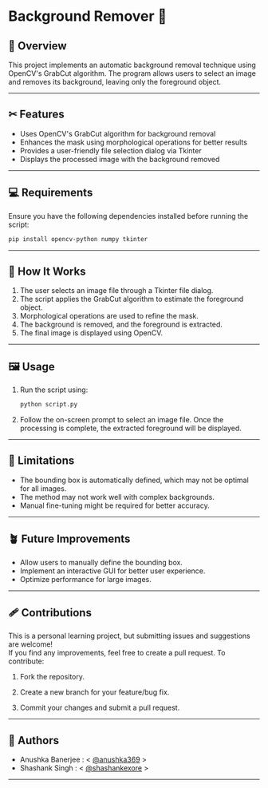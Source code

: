 # Background Remover 🌆

## 📂 Overview
This project implements an automatic background removal technique using OpenCV's GrabCut algorithm. The program allows users to select an image and removes its background, leaving only the foreground object.

---

## ✂ Features

- Uses OpenCV's GrabCut algorithm for background removal
- Enhances the mask using morphological operations for better results
- Provides a user-friendly file selection dialog via Tkinter
- Displays the processed image with the background removed

---

## 💻 Requirements

Ensure you have the following dependencies installed before running the script:

```bash
pip install opencv-python numpy tkinter
```

---

## 🤖 How It Works 

1. The user selects an image file through a Tkinter file dialog.
2. The script applies the GrabCut algorithm to estimate the foreground object.
3. Morphological operations are used to refine the mask.
4. The background is removed, and the foreground is extracted.
5. The final image is displayed using OpenCV.

---

## 🖼 Usage

1. Run the script using:

    ```bash
    python script.py
    ```

2. Follow the on-screen prompt to select an image file. Once the processing is complete, the extracted foreground will be displayed.

---

## 🚥 Limitations

- The bounding box is automatically defined, which may not be optimal for all images.
- The method may not work well with complex backgrounds.
- Manual fine-tuning might be required for better accuracy.

---

## 🪴 Future Improvements

- Allow users to manually define the bounding box.
- Implement an interactive GUI for better user experience.
- Optimize performance for large images.

---

## 🩹 Contributions

This is a personal learning project, but submitting issues and suggestions are welcome!
<br> If you find any improvements, feel free to create a pull request. To contribute:

1. Fork the repository.

2. Create a new branch for your feature/bug fix.

3. Commit your changes and submit a pull request.

---

## 🫧 Authors
- Anushka Banerjee : < [@anushka369](https://github.com/anushka369) >
- Shashank Singh : < [@shashankexore](https://github.com/shashankexore) >

---
